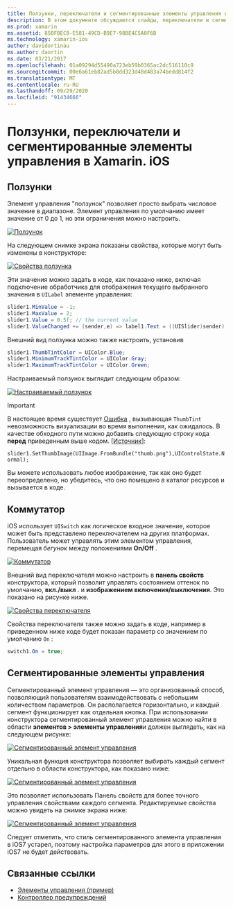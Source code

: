 ```yaml
---
title: Ползунки, переключатели и сегментированные элементы управления в Xamarin. iOS
description: В этом документе обсуждаются слайды, переключатели и сегментированные элементы управления в Xamarin. iOS, описание способов работы с ними как программно, так и в конструкторе iOS.
ms.prod: xamarin
ms.assetid: 85BF0EC8-E581-49CD-B9E7-98BE4C5A0F6B
ms.technology: xamarin-ios
author: davidortinau
ms.author: daortin
ms.date: 03/21/2017
ms.openlocfilehash: 01a09294d55490a723eb59b0365ac2dc516110c9
ms.sourcegitcommit: 00e6a61eb82ad5b0dd323d48d483a74bedd814f2
ms.translationtype: MT
ms.contentlocale: ru-RU
ms.lasthandoff: 09/29/2020
ms.locfileid: "91434666"
---
```

# <a name="sliders-switches-and-segmented-controls-in-xamarinios"></a>Ползунки, переключатели и сегментированные элементы управления в Xamarin. iOS

<a name="Sliders"></a>

## <a name="sliders"></a>Ползунки

Элемент управления "ползунок" позволяет просто выбрать числовое значение в диапазоне. Элемент управления по умолчанию имеет значение от 0 до 1, но эти ограничения можно настроить.

 [![Ползунок](slider-switch-segmented-controls-images/image25a.png)](slider-switch-segmented-controls-images/image25a.png#lightbox)

На следующем снимке экрана показаны свойства, которые могут быть изменены в конструкторе:

 [![Свойства ползунка](slider-switch-segmented-controls-images/image26a.png)](slider-switch-segmented-controls-images/image25a.png#lightbox)

Эти значения можно задать в коде, как показано ниже, включая подключение обработчика для отображения текущего выбранного значения в `UILabel` элементе управления:

```csharp
slider1.MinValue = -1;
slider1.MaxValue = 2;
slider1.Value = 0.5f; // the current value
slider1.ValueChanged += (sender,e) => label1.Text = ((UISlider)sender).Value.ToString ();
```

Внешний вид ползунка можно также настроить, установив

```csharp
slider1.ThumbTintColor = UIColor.Blue;
slider1.MinimumTrackTintColor = UIColor.Gray;
slider1.MaximumTrackTintColor = UIColor.Green;
```

Настраиваемый ползунок выглядит следующим образом:

 [![Настраиваемый ползунок](slider-switch-segmented-controls-images/image27a.png)](slider-switch-segmented-controls-images/image28a.png#lightbox)

> [!IMPORTANT]
> В настоящее время существует [Ошибка](https://stackoverflow.com/a/19496179) , вызывающая `ThumbTint` невозможность визуализации во время выполнения, как ожидалось. В качестве обходного пути можно добавить следующую строку кода **перед** приведенным выше кодом. [[Источник](https://stackoverflow.com/a/21396794)]:
>
> `slider1.SetThumbImage(UIImage.FromBundle("thumb.png"),UIControlState.Normal);`
> 
> Вы можете использовать любое изображение, так как оно будет переопределено, но убедитесь, что оно помещено _в_ каталог ресурсов и вызывается в коде.

<a name="Switch"></a>

## <a name="switch"></a>Коммутатор

iOS использует `UISwitch` как логическое входное значение, которое может быть представлено переключателем на других платформах. Пользователь может управлять этим элементом управления, перемещая *бегунок* между положениями **On/Off** .

 [![Коммутатор](slider-switch-segmented-controls-images/image28a.png)](slider-switch-segmented-controls-images/image28a.png#lightbox)

Внешний вид переключателя можно настроить в **панель свойств** конструктора, который позволит управлять состоянием оттенок по умолчанию, **вкл./выкл** . и **изображением включения/выключения**. Это показано на рисунке ниже.

 [![Свойства переключателя](slider-switch-segmented-controls-images/image29a.png)](slider-switch-segmented-controls-images/image29a.png#lightbox)

Свойства переключателя также можно задать в коде, например в приведенном ниже коде будет показан параметр со значением по умолчанию `On` :

```csharp
switch1.On = true;
```

 <a name="Segmented_Controls"></a>

## <a name="segmented-controls"></a>Сегментированные элементы управления

Сегментированный элемент управления — это организованный способ, позволяющий пользователям взаимодействовать с небольшим количеством параметров. Он располагается горизонтально, и каждый сегмент функционирует как отдельная кнопка. При использовании конструктора сегментированный элемент управления можно найти в области **элементов > элементы управления**и должен выглядеть, как на следующем рисунке:

 [![Сегментированный элемент управления](slider-switch-segmented-controls-images/segmentedcontrol.png)](slider-switch-segmented-controls-images/segmentedcontrol.png#lightbox)

Уникальная функция конструктора позволяет выбирать каждый сегмент отдельно в области конструктора, как показано ниже:

 [![Сегментированный элемент управления](slider-switch-segmented-controls-images/segmentedcontrolselection.png)](slider-switch-segmented-controls-images/segmentedcontrolselection.png#lightbox)

Это позволяет использовать Панель свойств для более точного управления свойствами каждого сегмента. Редактируемые свойства можно увидеть на снимке экрана ниже:

 [![Сегментированный элемент управления](slider-switch-segmented-controls-images/segmentedcontrolproperties.png)](slider-switch-segmented-controls-images/segmentedcontrolproperties.png#lightbox)

Следует отметить, что стиль сегментированного элемента управления в iOS7 устарел, поэтому настройка параметров для этого в приложении iOS7 не будет действовать.

## <a name="related-links"></a>Связанные ссылки

- [Элементы управления (пример)](/samples/xamarin/ios-samples/controls)
- [Контроллер предупреждений](https://github.com/xamarin/recipes/tree/master/Recipes/ios/standard_controls/alertcontroller)
